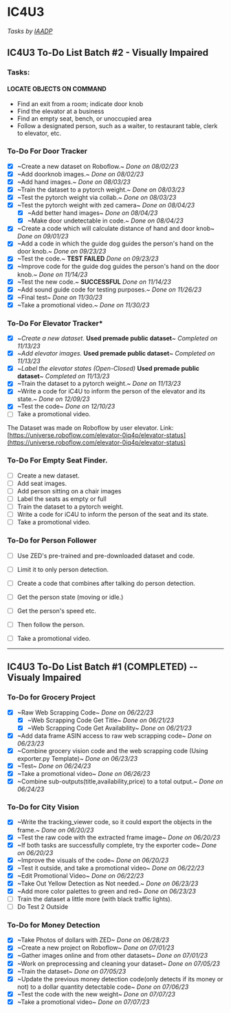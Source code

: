 # IC4U3
_Tasks by [IAADP](https://iaadp.org/membership/iaadp-minimum-training-standards-for-public-access/tasks-performed-by-guide-hearing-and-service-dogs/)_

## IC4U3 To-Do List Batch #2 - Visually Impaired

### Tasks:
#### LOCATE OBJECTS ON COMMAND
* Find an exit from a room; indicate door knob
* Find the elevator at a business
* Find an empty seat, bench, or unoccupied area
* Follow a designated person, such as a waiter, to restaurant table, clerk to elevator, etc.

### To-Do For Door Tracker
- [x] ~Create a new dataset on Roboflow.~ _Done on 08/02/23_
- [x] ~Add doorknob images.~ _Done on 08/02/23_
- [x] ~Add hand images.~ _Done on 08/03/23_
- [x] ~Train the dataset to a pytorch weight.~ _Done on 08/03/23_
- [x] ~Test the pytorch weight via collab.~ _Done on 08/03/23_
- [x] ~Test the pytorch weight with zed camera~ _Done on 08/04/23_
  - [x] ~Add better hand images~ _Done on 08/04/23_
  - [x] ~Make door undetectable in code.~ _Done on 08/04/23_
- [x] ~Create a code which will calculate distance of hand and door knob~ _Done on 09/01/23_
- [x] ~Add a code in which the guide dog guides the person's hand on the door knob.~ _Done on 09/23/23_
- [x] ~Test the code.~ __TEST FAILED__ _Done on 09/23/23_
- [x] ~Improve code for the guide dog guides the person's hand on the door knob.~ _Done on 11/14/23_
- [x] ~Test the new code.~ __SUCCESSFUL__ _Done on 11/14/23_
- [x] ~Add sound guide code for testing purposes.~ _Done on 11/26/23_
- [x] ~Final test~ _Done on 11/30/23_
- [x] ~Take a promotional video.~ _Done on 11/30/23_

### To-Do For Elevator Tracker*
- [x] ~_Create a new dataset._ __Used premade public dataset__~ _Completed on 11/13/23_
- [x] ~_Add elevator images._ __Used premade public dataset__~ _Completed on 11/13/23_
- [x] ~_Label the elevator states (Open-Closed)_ __Used premade public dataset__~ _Completed on 11/13/23_
- [x] ~Train the dataset to a pytorch weight.~ _Done on 11/13/23_
- [x] ~Write a code for iC4U to inform the person of the elevator and its state.~ _Done on 12/09/23_
- [x] ~Test the code~ _Done on 12/10/23_
- [ ] Take a promotional video.

The Dataset was made on Roboflow by user elevator. Link: [https://universe.roboflow.com/elevator-0iq4p/elevator-status](https://universe.roboflow.com/elevator-0iq4p/elevator-status)

### To-Do For Empty Seat Finder.
- [ ] Create a new dataset.
- [ ] Add seat images.
- [ ] Add person sitting on a chair images
- [ ] Label the seats as empty or full
- [ ] Train the dataset to a pytorch weight.
- [ ] Write a code for iC4U to inform the person of the seat and its state.
- [ ] Take a promotional video.

### To-Do for Person Follower
- [ ] Use ZED's pre-trained and pre-downloaded dataset and code.
- [ ] Limit it to only person detection.
- [ ] Create a code that combines after talking do person detection.
- [ ] Get the person state (moving or idle.)
- [ ] Get the person's speed etc.
- [ ] Then follow the person.
- [ ] Take a promotional video.


---

## IC4U3 To-Do List Batch #1 __(COMPLETED)__ -- Visualy Impaired

### To-Do for Grocery Project
- [x] ~Raw Web Scrapping Code~ _Done on 06/22/23_ 
  - [x] ~Web Scrapping Code Get Title~ _Done on 06/21/23_
  - [x] ~Web Scrapping Code Get Availability~ _Done on 06/21/23_
- [x] ~Add data frame ASIN access to raw web scrapping code~ _Done on 06/23/23_
- [x] ~Combine grocery vision code and the web scrapping code (Using exporter.py Template)~ _Done on 06/23/23_
- [x] ~Test~ _Done on 06/24/23_
- [x] ~Take a promotional video~ _Done on 06/26/23_
- [x] ~Combine sub-outputs(title,availability,price) to a total output.~ _Done on 06/24/23_

### To-Do for City Vision
- [x] ~Write the tracking_viewer code, so it could export the objects in the frame.~ _Done on 06/20/23_
- [x] ~Test the raw code with the extracted frame image~ _Done on 06/20/23_
- [x] ~If both tasks are successfully complete, try the exporter code~ _Done on 06/20/23_
- [x] ~Improve the visuals of the code~ _Done on 06/20/23_
- [x] ~Test it outside, and take a promotional video~ _Done on 06/22/23_
- [x] ~Edit Promotional Video~ _Done on 06/22/23_
- [x] ~Take Out Yellow Detection as Not needed.~ _Done on 06/23/23_
- [x] ~Add more color palettes to green and red~ _Done on 06/23/23_
- [ ] Train the dataset a little more (with black traffic lights).
- [ ] Do Test 2 Outside

### To-Do for Money Detection
- [x] ~Take Photos of dollars with ZED~ _Done on 06/28/23_
- [x] ~Create a new project on Roboflow~ _Done on 07/01/23_
- [x] ~Gather images online and from other datasets~ _Done on 07/01/23_
- [x] ~Work on preprocessing and cleaning your dataset~ _Done on 07/05/23_
- [x] ~Train the dataset~ _Done on 07/05/23_
- [x] ~Update the previous money detection code(only detects if its money or not) to a dollar quantity detectable code~ _Done on 07/06/23_
- [x] ~Test the code with the new weight~ _Done on 07/07/23_
- [x] ~Take a promotional video~ _Done on 07/07/23_
